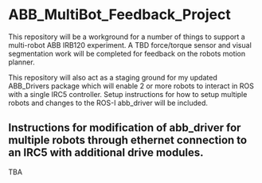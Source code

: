 # ABB_MultiBot_Feedback_Project

This repository will be a workground for a number of things to support a multi-robot ABB IRB120 experiment. A TBD force/torque sensor and visual segmentation work will be completed for feedback on the robots motion planner. 

This repository will also act as a staging ground for my updated ABB_Drivers package which will enable 2 or more robots to interact in ROS with a single IRC5 controller. Setup instructions for how to setup multiple robots and changes to the ROS-I abb_driver will be included. 

## Instructions for modification of abb_driver for multiple robots through ethernet connection to an IRC5 with additional drive modules. 
TBA
